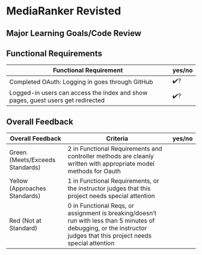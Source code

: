 # MediaRanker Revisted

<!-- Instructors: The checkmarks are already there, so just delete them for any line items that aren't met. -->

## Major Learning Goals/Code Review

<!-- Instructors: Feel free to practice creating specific feedback by referencing a line of code if you'd like. For example, you may say something like "nice custom method in `calculator.rb` line 42." This is optional. -->

<!--

What did you need to configure and setup to make OAuth installed and work?
  - Gemfile, env, initializers (if this includes routes, controller files, etc, or any of the below files, that's okay)

What areas of Rails app code did you need to create/write/modify in order to change logging in to use OAuth?
  - Routes, controllers, models, views (if this includes migrations, tests, etc, or any of the above files, that's okay)

What was one controller test you updated?
  - Anything reasonable, use best judgment.
  - The obvious answer is: The `index` and `show` actions for work require authorization for Wave 3

Why did we need to mock OAuth for testing?
  - To avoid using the GitHub as a dependency
  - Anything concrete about reducing risk around using actual GitHub accounts, resources, reducing complexity, etc. is fine too

NOTES ABOUT TESTS:
At project time, we give them:
61 tests, 140 assertions, 0 failures, 0 errors, 21 skips
At project submission, we expect more tests/assertions, and 0 skips

 -->
<!--
| Criteria | yes/no, and optionally any details/lines of code to reference |
| --- | --- |
| There are tests around the `User` model for validations, relationships, and custom methods (such as `build_from_github`) | ✔️?
| There are tests for `UsersController#login` and `UsersController#logout` that use OAuth mocks | ✔️?
| There are tests for `WorksController#upvote` that use OAuth mocks. There are separate tests for logged-in users and guest users. | ✔️?
-->
## Functional Requirements

| Functional Requirement | yes/no |
| --- | --- |
| Completed OAuth: Logging in goes through GitHub | ✔️?
| Logged-in users can access the index and show pages, guest users get redirected | ✔️?

## Overall Feedback

| Overall Feedback | Criteria | yes/no |
| --- | --- | --- |
| Green (Meets/Exceeds Standards) | 2 in Functional Requirements and controller methods are cleanly written with appropriate model methods for Oauth | 
| Yellow (Approaches Standards) | 1 in Functional Requirements, or the instructor judges that this project needs special attention | 
| Red (Not at Standard) |  0 in Functional Reqs, or assignment is breaking/doesn’t run with less than 5 minutes of debugging, or the instructor judges that this project needs special attention | 

<!-- ### Additional Feedback -->

<!-- Instructors, feel free to ignore this section if there's nothing else to add. -->
